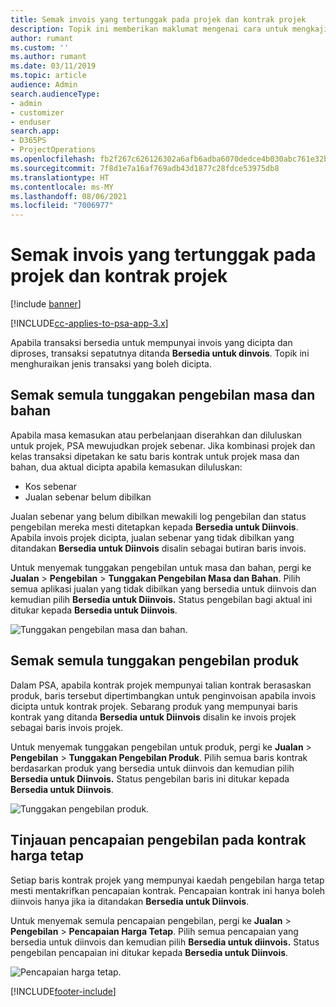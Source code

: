 ```yaml
---
title: Semak invois yang tertunggak pada projek dan kontrak projek
description: Topik ini memberikan maklumat mengenai cara untuk mengkaji masa, perbelanjaan dan tunggakan produk, dan cara menandanya sebagai bersedia untuk penginvoisan.
author: rumant
ms.custom: ''
ms.author: rumant
ms.date: 03/11/2019
ms.topic: article
audience: Admin
search.audienceType:
- admin
- customizer
- enduser
search.app:
- D365PS
- ProjectOperations
ms.openlocfilehash: fb2f267c626126302a6afb6adba6070dedce4b030abc761e32b23df174d49ecb
ms.sourcegitcommit: 7f8d1e7a16af769adb43d1877c28fdce53975db8
ms.translationtype: HT
ms.contentlocale: ms-MY
ms.lasthandoff: 08/06/2021
ms.locfileid: "7006977"
---
```

# <a name="review-the-invoicing-backlog-on-projects-and-project-contracts"></a>Semak invois yang tertunggak pada projek dan kontrak projek

[!include [banner](../includes/psa-now-project-operations.md)]

[!INCLUDE[cc-applies-to-psa-app-3.x](../includes/cc-applies-to-psa-app-3x.md)]

Apabila transaksi bersedia untuk mempunyai invois yang dicipta dan diproses, transaksi sepatutnya ditanda **Bersedia untuk dinvois**. Topik ini menghuraikan jenis transaksi yang boleh dicipta.

## <a name="review-the-time-and-material-billing-backlog"></a>Semak semula tunggakan pengebilan masa dan bahan

Apabila masa kemasukan atau perbelanjaan diserahkan dan diluluskan untuk projek, PSA mewujudkan projek sebenar. Jika kombinasi projek dan kelas transaksi dipetakan ke satu baris kontrak untuk projek masa dan bahan, dua aktual dicipta apabila kemasukan diluluskan:

- Kos sebenar 
- Jualan sebenar belum dibilkan

Jualan sebenar yang belum dibilkan mewakili log pengebilan dan status pengebilan mereka mesti ditetapkan kepada **Bersedia untuk Diinvois**. Apabila invois projek dicipta, jualan sebenar yang tidak dibilkan yang ditandakan **Bersedia untuk Diinvois** disalin sebagai butiran baris invois.

Untuk menyemak tunggakan pengebilan untuk masa dan bahan, pergi ke **Jualan** \> **Pengebilan** \> **Tunggakan Pengebilan Masa dan Bahan**. Pilih semua aplikasi jualan yang tidak dibilkan yang bersedia untuk diinvois dan kemudian pilih **Bersedia untuk Diinvois.** Status pengebilan bagi aktual ini ditukar kepada **Bersedia untuk Diinvois**.

![Tunggakan pengebilan masa dan bahan.](media/TMBacklog.png)

## <a name="review-the-product-billing-backlog"></a>Semak semula tunggakan pengebilan produk

Dalam PSA, apabila kontrak projek mempunyai talian kontrak berasaskan produk, baris tersebut dipertimbangkan untuk penginvoisan apabila invois dicipta untuk kontrak projek. Sebarang produk yang mempunyai baris kontrak yang ditanda **Bersedia untuk Diinvois** disalin ke invois projek sebagai baris invois projek.

Untuk menyemak tunggakan pengebilan untuk produk, pergi ke **Jualan** \> **Pengebilan** \> **Tunggakan Pengebilan Produk**. Pilih semua baris kontrak berdasarkan produk yang bersedia untuk diinvois dan kemudian pilih **Bersedia untuk Diinvois.** Status pengebilan baris ini ditukar kepada **Bersedia untuk Diinvois**.

![Tunggakan pengebilan produk.](media/ProductBacklog.png)

## <a name="review-billing-milestones-on-fixed-price-contracts"></a>Tinjauan pencapaian pengebilan pada kontrak harga tetap

Setiap baris kontrak projek yang mempunyai kaedah pengebilan harga tetap mesti mentakrifkan pencapaian kontrak. Pencapaian kontrak ini hanya boleh diinvois hanya jika ia ditandakan **Bersedia untuk Diinvois**. 

Untuk menyemak semula pencapaian pengebilan, pergi ke **Jualan** \> **Pengebilan** \> **Pencapaian Harga Tetap**. Pilih semua pencapaian yang bersedia untuk diinvois dan kemudian pilih **Bersedia untuk diinvois.** Status pengebilan pencapaian ini ditukar kepada **Bersedia untuk Diinvois**.

![Pencapaian harga tetap.](media/FPBacklog.png)


[!INCLUDE[footer-include](../includes/footer-banner.md)]